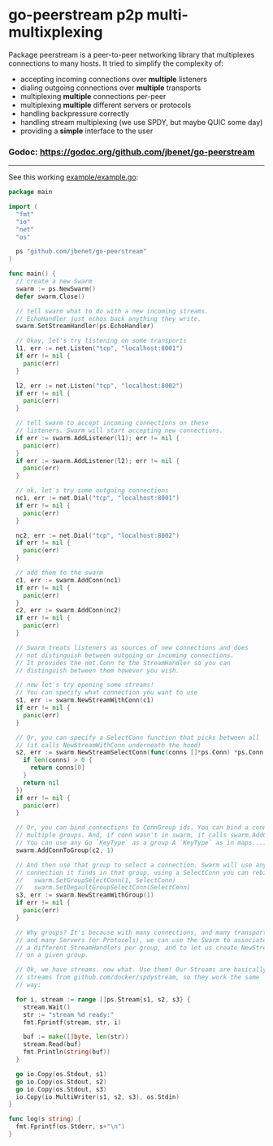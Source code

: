 # go-peerstream p2p multi-multixplexing

Package peerstream is a peer-to-peer networking library that multiplexes
connections to many hosts. It tried to simplify the complexity of:

* accepting incoming connections over **multiple** listeners
* dialing outgoing connections over **multiple** transports
* multiplexing **multiple** connections per-peer
* multiplexing **multiple** different servers or protocols
* handling backpressure correctly
* handling stream multiplexing (we use SPDY, but maybe QUIC some day)
* providing a **simple** interface to the user

### Godoc: https://godoc.org/github.com/jbenet/go-peerstream

---

See this working [example/example.go](example/example):

```Go
package main

import (
  "fmt"
  "io"
  "net"
  "os"

  ps "github.com/jbenet/go-peerstream"
)

func main() {
  // create a new Swarm
  swarm := ps.NewSwarm()
  defer swarm.Close()

  // tell swarm what to do with a new incoming streams.
  // EchoHandler just echos back anything they write.
  swarm.SetStreamHandler(ps.EchoHandler)

  // Okay, let's try listening on some transports
  l1, err := net.Listen("tcp", "localhost:8001")
  if err != nil {
    panic(err)
  }

  l2, err := net.Listen("tcp", "localhost:8002")
  if err != nil {
    panic(err)
  }

  // tell swarm to accept incoming connections on these
  // listeners. Swarm will start accepting new connections.
  if err := swarm.AddListener(l1); err != nil {
    panic(err)
  }
  if err := swarm.AddListener(l2); err != nil {
    panic(err)
  }

  // ok, let's try some outgoing connections
  nc1, err := net.Dial("tcp", "localhost:8001")
  if err != nil {
    panic(err)
  }

  nc2, err := net.Dial("tcp", "localhost:8002")
  if err != nil {
    panic(err)
  }

  // add them to the swarm
  c1, err := swarm.AddConn(nc1)
  if err != nil {
    panic(err)
  }
  c2, err := swarm.AddConn(nc2)
  if err != nil {
    panic(err)
  }

  // Swarm treats listeners as sources of new connections and does
  // not distinguish between outgoing or incoming connections.
  // It provides the net.Conn to the StreamHandler so you can
  // distinguish between them however you wish.

  // now let's try opening some streams!
  // You can specify what connection you want to use
  s1, err := swarm.NewStreamWithConn(c1)
  if err != nil {
    panic(err)
  }

  // Or, you can specify a SelectConn function that picks between all
  // (it calls NewStreamWithConn underneath the hood)
  s2, err := swarm.NewStreamSelectConn(func(conns []*ps.Conn) *ps.Conn {
    if len(conns) > 0 {
      return conns[0]
    }
    return nil
  })
  if err != nil {
    panic(err)
  }

  // Or, you can bind connections to ConnGroup ids. You can bind a conn to
  // multiple groups. And, if conn wasn't in swarm, it calls swarm.AddConn.
  // You can use any Go `KeyType` as a group A `KeyType` as in maps...)
  swarm.AddConnToGroup(c2, 1)

  // And then use that group to select a connection. Swarm will use any
  // connection it finds in that group, using a SelectConn you can rebind:
  //   swarm.SetGroupSelectConn(1, SelectConn)
  //   swarm.SetDegaultGroupSelectConn(SelectConn)
  s3, err := swarm.NewStreamWithGroup(1)
  if err != nil {
    panic(err)
  }

  // Why groups? It's because with many connections, and many transports,
  // and many Servers (or Protocols), we can use the Swarm to associate
  // a different StreamHandlers per group, and to let us create NewStreams
  // on a given group.

  // Ok, we have streams. now what. Use them! Our Streams are basically
  // streams from github.com/docker/spdystream, so they work the same
  // way:

  for i, stream := range []ps.Stream{s1, s2, s3} {
    stream.Wait()
    str := "stream %d ready:"
    fmt.Fprintf(stream, str, i)

    buf := make([]byte, len(str))
    stream.Read(buf)
    fmt.Println(string(buf))
  }

  go io.Copy(os.Stdout, s1)
  go io.Copy(os.Stdout, s2)
  go io.Copy(os.Stdout, s3)
  io.Copy(io.MultiWriter(s1, s2, s3), os.Stdin)
}

func log(s string) {
  fmt.Fprintf(os.Stderr, s+"\n")
}
```
